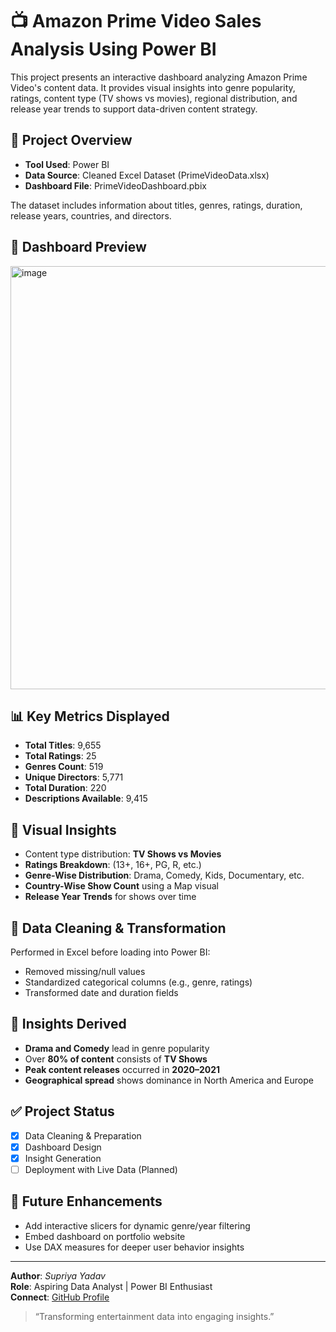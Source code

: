# 📺 Amazon Prime Video Sales Analysis Using Power BI

This project presents an interactive dashboard analyzing Amazon Prime Video's content data. It provides visual insights into genre popularity, ratings, content type (TV shows vs movies), regional distribution, and release year trends to support data-driven content strategy.

## 📁 Project Overview

- **Tool Used**: Power BI
- **Data Source**: Cleaned Excel Dataset (PrimeVideoData.xlsx)
- **Dashboard File**: PrimeVideoDashboard.pbix

The dataset includes information about titles, genres, ratings, duration, release years, countries, and directors.

## 📸 Dashboard Preview

<img width="1220" height="677" alt="image" src="https://github.com/user-attachments/assets/e5d29310-9116-4177-956c-3be52bea5a64" />


## 📊 Key Metrics Displayed

- **Total Titles**: 9,655  
- **Total Ratings**: 25  
- **Genres Count**: 519  
- **Unique Directors**: 5,771  
- **Total Duration**: 220  
- **Descriptions Available**: 9,415  

## 📍 Visual Insights

- Content type distribution: **TV Shows vs Movies**
- **Ratings Breakdown**: (13+, 16+, PG, R, etc.)
- **Genre-Wise Distribution**: Drama, Comedy, Kids, Documentary, etc.
- **Country-Wise Show Count** using a Map visual
- **Release Year Trends** for shows over time

## 🔧 Data Cleaning & Transformation

Performed in Excel before loading into Power BI:
- Removed missing/null values
- Standardized categorical columns (e.g., genre, ratings)
- Transformed date and duration fields

## 🎯 Insights Derived

- **Drama and Comedy** lead in genre popularity
- Over **80% of content** consists of **TV Shows**
- **Peak content releases** occurred in **2020–2021**
- **Geographical spread** shows dominance in North America and Europe

## ✅ Project Status

- [x] Data Cleaning & Preparation
- [x] Dashboard Design
- [x] Insight Generation
- [ ] Deployment with Live Data (Planned)

## 🚀 Future Enhancements

- Add interactive slicers for dynamic genre/year filtering
- Embed dashboard on portfolio website
- Use DAX measures for deeper user behavior insights

---

**Author**: *Supriya Yadav*  
**Role**: Aspiring Data Analyst | Power BI Enthusiast  
**Connect**: [GitHub Profile](https://github.com/your-username)

> “Transforming entertainment data into engaging insights.”

